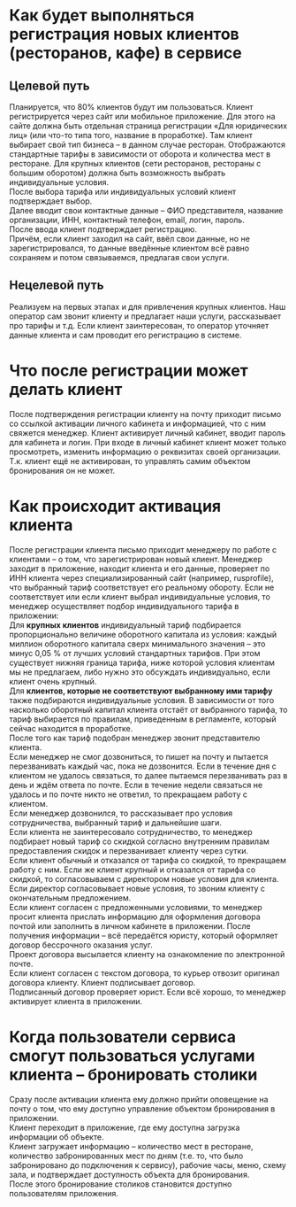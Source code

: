 # Как будет выполняться регистрация новых клиентов (ресторанов, кафе) в сервисе
## Целевой путь
Планируется, что 80% клиентов будут им пользоваться. Клиент регистрируется через сайт или мобильное приложение. Для этого на сайте должна быть отдельная страница регистрации «Для юридических лиц» (или что-то типа того, название в проработке). Там клиент выбирает свой тип бизнеса – в данном случае ресторан. Отображаются стандартные тарифы в зависимости от оборота и количества мест в ресторане. Для крупных клиентов (сети ресторанов, рестораны с большим оборотом) должна быть возможность выбрать индивидуальные условия.  
После выбора тарифа или индивидуальных условий клиент подтверждает выбор.   
Далее вводит свои контактные данные – ФИО представителя, название организации, ИНН, контактный телефон, email, логин, пароль.  
После ввода клиент подтверждает регистрацию.  
Причём, если клиент заходил на сайт, ввёл свои данные, но не зарегистрировался, то данные введённые клиентом всё равно сохраняем и потом связываемся, предлагая свои услуги.  
## Нецелевой путь
Реализуем на первых этапах и для привлечения крупных клиентов. Наш оператор сам звонит клиенту и предлагает наши услуги, рассказывает про тарифы и т.д. Если клиент заинтересован, то оператор уточняет данные клиента и сам проводит его регистрацию в системе.

# Что после регистрации может делать клиент
После подтверждения регистрации клиенту на почту приходит письмо со ссылкой активации личного кабинета и информацией, что с ним свяжется менеджер. Клиент активирует личный кабинет, вводит пароль для кабинета и логин. При входе в личный кабинет клиент может только просмотреть, изменить информацию о реквизитах своей организации. Т.к. клиент ещё не активирован, то управлять самим объектом бронирования он не может. 

# Как происходит активация клиента
После регистрации клиента письмо приходит менеджеру по работе с клиентами – о том, что зарегистрирован новый клиент. Менеджер заходит в приложение, находит клиента и его данные, проверяет по ИНН клиента через специализированный сайт (например, rusprofile), что выбранный тариф соответствует его реальному обороту. Если не соответствует или если клиент выбрал индивидуальные условия, то менеджер осуществляет подбор индивидуального тарифа в приложении:  
Для **крупных клиентов** индивидуальный тариф подбирается пропорционально величине оборотного капитала из условия: каждый миллион оборотного капитала сверх минимального значения – это минус 0,05 % от лучших условий стандартных тарифов. При этом существует нижняя граница тарифа, ниже которой условия клиентам мы не предлагаем, либо нужно это обсуждать индивидуально, если клиент очень крупный.  
Для **клиентов, которые не соответствуют выбранному ими тарифу** также подбираются индивидуальные условия. В зависимости от того насколько оборотный капитал клиента отстаёт от выбранного тарифа, то тариф выбирается по правилам, приведенным в регламенте, который сейчас находится в проработке.  
После того как тариф подобран менеджер звонит представителю клиента.	  
Если менеджер не смог дозвониться, то пишет на почту и пытается перезванивать каждый час, пока не дозвонится. Если в течение дня с клиентом не удалось связаться, то далее пытаемся перезванивать раз в день и ждём ответа по почте. Если в течение недели связаться не удалось и по почте никто не ответил, то прекращаем работу с клиентом.  
Если менеджер дозвонился, то рассказывает про условия сотрудничества, выбранный тариф и дальнейшие шаги.  
Если клиента не заинтересовало сотрудничество, то менеджер подбирает новый тариф со скидкой согласно внутренним правилам предоставления скидок и перезванивает клиенту через сутки.  
Если клиент обычный и отказался от тарифа со скидкой, то прекращаем работу с ним. Если же клиент крупный и отказался от тарифа со скидкой, то согласовываем с директором новые условия для клиента. Если директор согласовывает новые условия, то звоним клиенту с окончательным предложением.  
Если клиент согласен с предложенными условиями, то менеджер просит клиента прислать информацию для оформления договора почтой или заполнить в личном кабинете в приложении. После получения информации – всё передаётся юристу, который оформляет договор бессрочного оказания услуг.  
Проект договора высылается клиенту на ознакомление по электронной почте.  
Если клиент согласен с текстом договора, то курьер отвозит оригинал договора клиенту. Клиент подписывает договор.  
Подписанный договор проверяет юрист. Если всё хорошо, то менеджер активирует клиента в приложении.  

# Когда пользователи сервиса смогут пользоваться услугами клиента – бронировать столики
Сразу после активации клиента ему должно прийти оповещение на почту о том, что ему доступно управление объектом бронирования в приложении.  
Клиент переходит в приложение, где ему доступна загрузка информации об объекте.  
Клиент загружает информацию – количество мест в ресторане, количество забронированных мест по дням (т.е. то, что было забронировано до подключения к сервису), рабочие часы, меню, схему зала, и подтверждает доступность объекта для бронирования.  
После этого бронирование столиков становится доступно пользователям приложения.  

